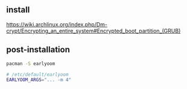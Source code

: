 ## install
https://wiki.archlinux.org/index.php/Dm-crypt/Encrypting_an_entire_system#Encrypted_boot_partition_(GRUB)

## post-installation
```zsh
pacman -S earlyoom
```

```zsh
# /etc/default/earlyoom
EARLYOOM_ARGS="... -m 4"
```
